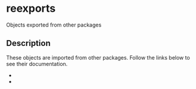 # reexports


Objects exported from other packages




## Description

These objects are imported from other packages. Follow the links
below to see their documentation.


  
* 

  
* 








